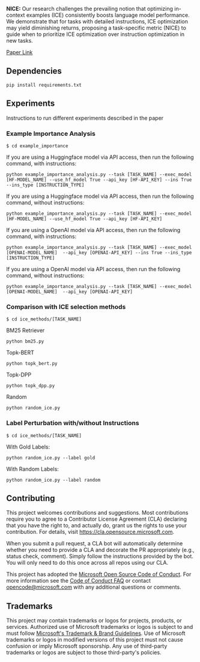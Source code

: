**NICE:** Our research challenges the prevailing notion that optimizing in-context examples (ICE) consistently boosts language model performance. We demonstrate that for tasks with detailed instructions, ICE optimization may yield diminishing returns, proposing a task-specific metric (NICE) to guide when to prioritize ICE optimization over instruction optimization in new tasks.

[Paper Link](https://arxiv.org/abs/2402.06733)

## Dependencies
```
pip install requirements.txt
```
## Experiments
Instructions to run different experiments described in the paper
### Example Importance Analysis
```
$ cd example_importance
```
If you are using a Huggingface model via API access, then run the following command, with instructions:
```
python example_importance_analysis.py --task [TASK_NAME] --exec_model [HF-MODEL_NAME] --use_hf_model True --api_key [HF-API_KEY] --ins True --ins_type [INSTRUCTION_TYPE]
```
If you are using a Huggingface model via API access, then run the following command, without instructions:
```
python example_importance_analysis.py --task [TASK_NAME] --exec_model [HF-MODEL_NAME] --use_hf_model True --api_key [HF-API_KEY]
```
If you are using a OpenAI model via API access, then run the following command, with instructions:
```
python example_importance_analysis.py --task [TASK_NAME] --exec_model [OPENAI-MODEL_NAME]  --api_key [OPENAI-API_KEY] --ins True --ins_type [INSTRUCTION_TYPE]
```
If you are using a OpenAI model via API access, then run the following command, without instructions:
```
python example_importance_analysis.py --task [TASK_NAME] --exec_model [OPENAI-MODEL_NAME]  --api_key [OPENAI-API_KEY]
```

### Comparison with ICE selection methods
```
$ cd ice_methods/[TASK_NAME]
```
BM25 Retriever
```
python bm25.py
```
Topk-BERT 
```
python topk_bert.py
```
Topk-DPP
```
python topk_dpp.py
````
Random
```
python random_ice.py
```

### Label Perturbation with/without Instructions
```
$ cd ice_methods/[TASK_NAME]
```
With Gold Labels:
```
python random_ice.py --label gold
```
With Random Labels:
```
python random_ice.py --label random
```

## Contributing

This project welcomes contributions and suggestions.  Most contributions require you to agree to a
Contributor License Agreement (CLA) declaring that you have the right to, and actually do, grant us
the rights to use your contribution. For details, visit https://cla.opensource.microsoft.com.

When you submit a pull request, a CLA bot will automatically determine whether you need to provide
a CLA and decorate the PR appropriately (e.g., status check, comment). Simply follow the instructions
provided by the bot. You will only need to do this once across all repos using our CLA.

This project has adopted the [Microsoft Open Source Code of Conduct](https://opensource.microsoft.com/codeofconduct/).
For more information see the [Code of Conduct FAQ](https://opensource.microsoft.com/codeofconduct/faq/) or
contact [opencode@microsoft.com](mailto:opencode@microsoft.com) with any additional questions or comments.

## Trademarks

This project may contain trademarks or logos for projects, products, or services. Authorized use of Microsoft 
trademarks or logos is subject to and must follow 
[Microsoft's Trademark & Brand Guidelines](https://www.microsoft.com/en-us/legal/intellectualproperty/trademarks/usage/general).
Use of Microsoft trademarks or logos in modified versions of this project must not cause confusion or imply Microsoft sponsorship.
Any use of third-party trademarks or logos are subject to those third-party's policies.